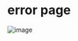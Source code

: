 # error page
![image](https://github.com/Debarjitmohanty/error-page-2/assets/91021174/e403b462-414e-4e4f-93c2-58f570c59e93)
